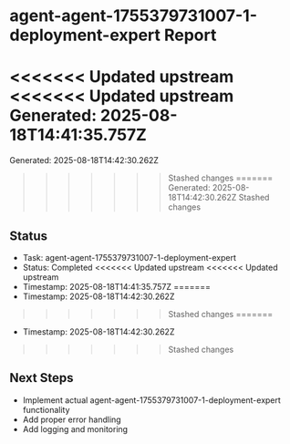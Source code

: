 # agent-agent-1755379731007-1-deployment-expert Report

<<<<<<< Updated upstream
<<<<<<< Updated upstream
Generated: 2025-08-18T14:41:35.757Z
=======
Generated: 2025-08-18T14:42:30.262Z
>>>>>>> Stashed changes
=======
Generated: 2025-08-18T14:42:30.262Z
>>>>>>> Stashed changes

## Status
- Task: agent-agent-1755379731007-1-deployment-expert
- Status: Completed
<<<<<<< Updated upstream
<<<<<<< Updated upstream
- Timestamp: 2025-08-18T14:41:35.757Z
=======
- Timestamp: 2025-08-18T14:42:30.262Z
>>>>>>> Stashed changes
=======
- Timestamp: 2025-08-18T14:42:30.262Z
>>>>>>> Stashed changes

## Next Steps
- Implement actual agent-agent-1755379731007-1-deployment-expert functionality
- Add proper error handling
- Add logging and monitoring
